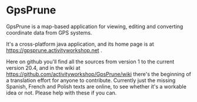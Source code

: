 # GpsPrune
GpsPrune is a map-based application for viewing, editing and converting coordinate data from GPS systems.

It's a cross-platform java application, and its home page is at https://gpsprune.activityworkshop.net .

Here on github you'll find all the sources from version 1 to the current version 20.4, and in the wiki at https://github.com/activityworkshop/GpsPrune/wiki there's the beginning of a translation effort for anyone to contribute.
Currently just the missing Spanish, French and Polish texts are online, to see whether it's a workable idea or not.  Please help with these if you can.
